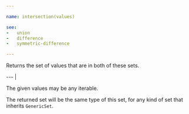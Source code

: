 ```yaml
---

name: intersection(values)

see:
-   union
-   difference
-   symmetric-difference

---
```


Returns the set of values that are in both of these sets.

--- |

The given values may be any iterable.

The returned set will be the same type of this set, for any kind of set that
inherits `GenericSet`.

